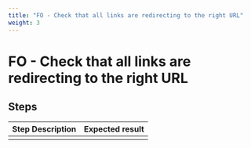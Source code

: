 ```yaml
---
title: "FO - Check that all links are redirecting to the right URL"
weight: 3
---
```


# FO - Check that all links are redirecting to the right URL
## Steps
| Step Description | Expected result |
| ----- | ----- |
|  |  |
